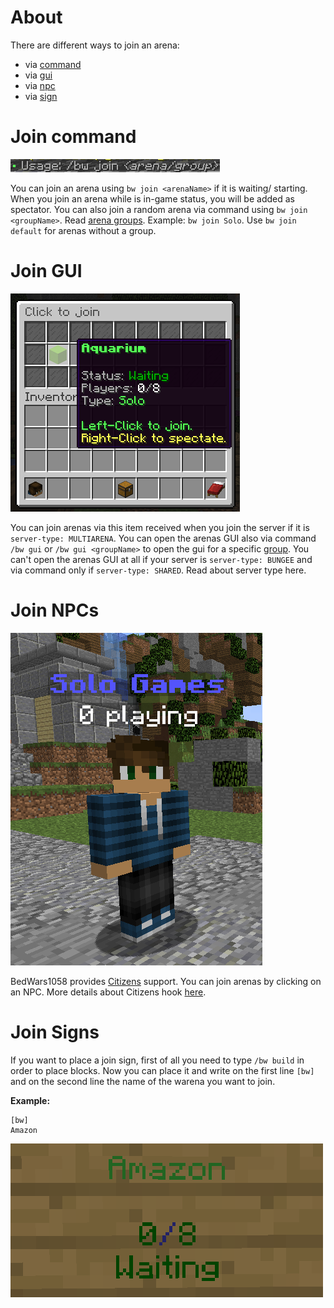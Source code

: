 # About
There are different ways to join an arena:
*  via [command](how-to-join-arenas#join-command)
*  via [gui](how-to-join-arenas#join-gui)
*  via [npc](how-to-join-arenas#join-gui)
*  via [sign](how-to-join-arenas#join-signs)

# Join command
![join](/uploads/join.png)

You can join an arena using `bw join <arenaName>` if it is waiting/ starting. When you join an arena while is in-game status, you will be added as spectator. You can also join a random arena via command using `bw join <groupName>`. Read [arena groups](arena-groups). Example: `bw join Solo`. Use `bw join default` for arenas without a group.

# Join GUI
![arena-selector](/uploads/arena-selector.png)

You can join arenas via this item received when you join the server if it is `server-type: MULTIARENA`. You can open the arenas GUI also via command `/bw gui` or `/bw gui <groupName>` to open the gui for a specific [group](arena-groups). You can't open the arenas GUI at all if your server is `server-type: BUNGEE` and via command only if `server-type: SHARED`. Read about server type here.

# Join NPCs
![Screenshot_1](/uploads/Screenshot_1.png)

BedWars1058 provides [Citizens](https://www.spigotmc.org/resources/citizens.13811/) support. You can join arenas by clicking on an NPC. More details about Citizens hook [here](citizens-hook).

# Join Signs
If you want to place a join sign, first of all you need to type `/bw build` in order to place blocks. Now you can place it and write on the first line `[bw]` and on the second line the name of the warena you want to join.

**Example:**
```
[bw]
Amazon
```
![c45a65a289796296cb91ea5186ed16392ff6e027](/uploads/c45a65a289796296cb91ea5186ed16392ff6e027.png)